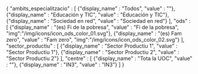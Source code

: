 {
	"ambits_especialitzacio" : [
		{"display_name" : "Todos", "value" : ""},
		{"display_name" : "Educación y TIC", "value" : "Educación y TIC"},
		{"display_name" : "Sociedad en red", "value" : "Sociedad en red"}
	], 
	"ods" : [
		{"display_name" : "(es) Fi de la pobresa", "value" : "Fi de la pobresa", "img":"/img/icons/icon_ods_color_01.svg"},
		{"display_name" : "(es) Fam zero", "value" : "Fam zero", "img":"/img/icons/icon_ods_color_02.svg"}
	],
    "sector_productiu" : [
      {"display_name" : "Sector Productiu 1", "value" : "Sector Productiu 1"},
      {"display_name" : "Sector Productiu 2", "value" : "Sector Productiu 2"} 
    ],
	"centre" : [
		{"display_name" : "Tota la UOC", "value" : ""},
		{"display_name" : "IN3", "value" : "IN3"}
	]
}